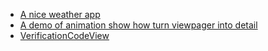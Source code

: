 - [A nice weather app](https://github.com/SilenceDut/KnowWeather)
- [A demo of animation show how turn viewpager into detail](https://github.com/githubwing/ZoomHeader)
- [VerificationCodeView](https://github.com/Freshman111/VerificationCodeView)
